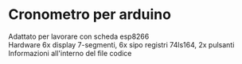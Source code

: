 # Cronometro per arduino
Adattato per lavorare con scheda esp8266	
Hardware 6x display 7-segmenti, 6x sipo registri 74ls164, 2x pulsanti
Informazioni all'interno del file codice
